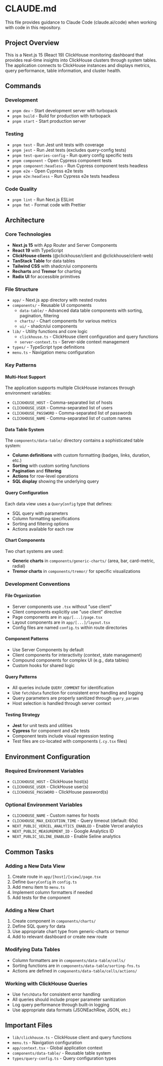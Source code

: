 # CLAUDE.md

This file provides guidance to Claude Code (claude.ai/code) when working with code in this repository.

## Project Overview

This is a Next.js 15 (React 19) ClickHouse monitoring dashboard that provides real-time insights into ClickHouse clusters through system tables. The application connects to ClickHouse instances and displays metrics, query performance, table information, and cluster health.

## Commands

### Development
- `pnpm dev` - Start development server with turbopack
- `pnpm build` - Build for production with turbopack
- `pnpm start` - Start production server

### Testing
- `pnpm test` - Run Jest unit tests with coverage
- `pnpm jest` - Run Jest tests (excludes query-config tests)
- `pnpm test-queries-config` - Run query config specific tests
- `pnpm component` - Open Cypress component tests
- `pnpm component:headless` - Run Cypress component tests headless
- `pnpm e2e` - Open Cypress e2e tests
- `pnpm e2e:headless` - Run Cypress e2e tests headless

### Code Quality
- `pnpm lint` - Run Next.js ESLint
- `pnpm fmt` - Format code with Prettier

## Architecture

### Core Technologies
- **Next.js 15** with App Router and Server Components
- **React 19** with TypeScript
- **ClickHouse clients** (@clickhouse/client and @clickhouse/client-web)
- **TanStack Table** for data tables
- **Tailwind CSS** with shadcn/ui components
- **Recharts** and **Tremor** for charting
- **Radix UI** for accessible primitives

### File Structure
- `app/` - Next.js app directory with nested routes
- `components/` - Reusable UI components
  - `data-table/` - Advanced data table components with sorting, pagination, filtering
  - `charts/` - Chart components for various metrics
  - `ui/` - shadcn/ui components
- `lib/` - Utility functions and core logic
  - `clickhouse.ts` - ClickHouse client configuration and query functions
  - `server-context.ts` - Server-side context management
- `types/` - TypeScript type definitions
- `menu.ts` - Navigation menu configuration

### Key Patterns

#### Multi-Host Support
The application supports multiple ClickHouse instances through environment variables:
- `CLICKHOUSE_HOST` - Comma-separated list of hosts
- `CLICKHOUSE_USER` - Comma-separated list of users
- `CLICKHOUSE_PASSWORD` - Comma-separated list of passwords
- `CLICKHOUSE_NAME` - Comma-separated list of custom names

#### Data Table System
The `components/data-table/` directory contains a sophisticated table system:
- **Column definitions** with custom formatting (badges, links, duration, etc.)
- **Sorting** with custom sorting functions
- **Pagination** and **filtering**
- **Actions** for row-level operations
- **SQL display** showing the underlying query

#### Query Configuration
Each data view uses a `QueryConfig` type that defines:
- SQL query with parameters
- Column formatting specifications
- Sorting and filtering options
- Actions available for each row

#### Chart Components
Two chart systems are used:
- **Generic charts** in `components/generic-charts/` (area, bar, card-metric, radial)
- **Tremor charts** in `components/tremor/` for specific visualizations

### Development Conventions

#### File Organization
- Server components use `.tsx` without "use client"
- Client components explicitly use "use client" directive
- Page components are in `app/[...]/page.tsx`
- Layout components are in `app/[...]/layout.tsx`
- Config files are named `config.ts` within route directories

#### Component Patterns
- Use Server Components by default
- Client components for interactivity (context, state management)
- Compound components for complex UI (e.g., data tables)
- Custom hooks for shared logic

#### Query Patterns
- All queries include `QUERY_COMMENT` for identification
- Use `fetchData` function for consistent error handling and logging
- Query parameters are properly sanitized through `query_params`
- Host selection is handled through server context

#### Testing Strategy
- **Jest** for unit tests and utilities
- **Cypress** for component and e2e tests
- Component tests include visual regression testing
- Test files are co-located with components (`.cy.tsx` files)

## Environment Configuration

### Required Environment Variables
- `CLICKHOUSE_HOST` - ClickHouse host(s)
- `CLICKHOUSE_USER` - ClickHouse user(s)
- `CLICKHOUSE_PASSWORD` - ClickHouse password(s)

### Optional Environment Variables
- `CLICKHOUSE_NAME` - Custom names for hosts
- `CLICKHOUSE_MAX_EXECUTION_TIME` - Query timeout (default: 60s)
- `NEXT_PUBLIC_VERCEL_ANALYTICS_ENABLED` - Enable Vercel analytics
- `NEXT_PUBLIC_MEASUREMENT_ID` - Google Analytics ID
- `NEXT_PUBLIC_SELINE_ENABLED` - Enable Seline analytics

## Common Tasks

### Adding a New Data View
1. Create route in `app/[host]/[view]/page.tsx`
2. Define `QueryConfig` in `config.ts`
3. Add menu item to `menu.ts`
4. Implement column formatters if needed
5. Add tests for the component

### Adding a New Chart
1. Create component in `components/charts/`
2. Define SQL query for data
3. Use appropriate chart type from generic-charts or tremor
4. Add to relevant dashboard or create new route

### Modifying Data Tables
- Column formatters are in `components/data-table/cells/`
- Sorting functions are in `components/data-table/sorting-fns.ts`
- Actions are defined in `components/data-table/cells/actions/`

### Working with ClickHouse Queries
- Use `fetchData` for consistent error handling
- All queries should include proper parameter sanitization
- Log query performance through built-in logging
- Use appropriate data formats (JSONEachRow, JSON, etc.)

## Important Files

- `lib/clickhouse.ts` - ClickHouse client and query functions
- `menu.ts` - Navigation configuration
- `app/context.tsx` - Global application context
- `components/data-table/` - Reusable table system
- `types/query-config.ts` - Query configuration types
